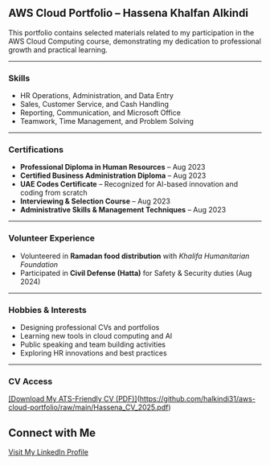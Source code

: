 
## AWS Cloud Portfolio – **Hassena Khalfan Alkindi**

This portfolio contains selected materials related to my participation in the AWS Cloud Computing course, demonstrating my dedication to professional growth and practical learning.

---

### **Skills**
- HR Operations, Administration, and Data Entry  
- Sales, Customer Service, and Cash Handling  
- Reporting, Communication, and Microsoft Office  
- Teamwork, Time Management, and Problem Solving  

---

### **Certifications**
- **Professional Diploma in Human Resources** – Aug 2023  
- **Certified Business Administration Diploma** – Aug 2023  
- **UAE Codes Certificate** – Recognized for AI-based innovation and coding from scratch  
- **Interviewing & Selection Course** – Aug 2023  
- **Administrative Skills & Management Techniques** – Aug 2023  

---

### **Volunteer Experience**
- Volunteered in **Ramadan food distribution** with *Khalifa Humanitarian Foundation*  
- Participated in **Civil Defense (Hatta)** for Safety & Security duties (Aug 2024)

---

### **Hobbies & Interests**
- Designing professional CVs and portfolios  
- Learning new tools in cloud computing and AI  
- Public speaking and team building activities  
- Exploring HR innovations and best practices

---

### **CV Access**
[[Download My ATS-Friendly CV (PDF)]](https://acrobat.adobe.com/id/urn:aaid:sc:AP:b2966c8d-2c6c-4ac9-9ebf-cee73897fb0a)(https://github.com/halkindi31/aws-cloud-portfolio/raw/main/Hassena_CV_2025.pdf)
## Connect with Me  
[Visit My LinkedIn Profile](https://www.linkedin.com/in/hassenakhalfanalkindi)
